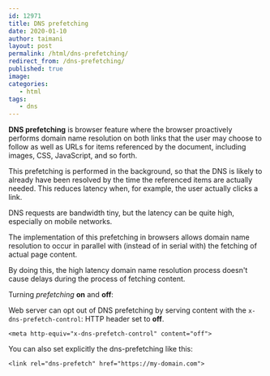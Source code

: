 ```yaml
---
id: 12971
title: DNS prefetching
date: 2020-01-10
author: taimani
layout: post
permalink: /html/dns-prefetching/
redirect_from: /dns-prefetching/
published: true
image: 
categories:
   - html
tags:
   - dns
---
```

**DNS prefetching** is browser feature where the browser proactively performs domain name resolution on both links that the user may choose to follow as well as URLs for items referenced by the document, including images, CSS, JavaScript, and so forth.

This prefetching is performed in the background, so that the DNS is likely to already have been resolved by the time the referenced items are actually needed. This reduces latency when, for example, the user actually clicks a link.

DNS requests are bandwidth tiny, but the latency can be quite high, especially on mobile networks.

The implementation of this prefetching in browsers allows domain name resolution to occur in parallel with (instead of in serial with) the fetching of actual page content.

By doing this, the high latency domain name resolution process doesn't cause delays during the process of fetching content.

Turning _prefetching_ **on** and **off**:

Web server can opt out of DNS prefetching by serving content with the `x-dns-prefetch-control`: HTTP header set to **off**.

```
<meta http-equiv="x-dns-prefetch-control" content="off">
```
You can also set explicitly the dns-prefetching like this:

```
<link rel="dns-prefetch" href="https://my-domain.com">
```
